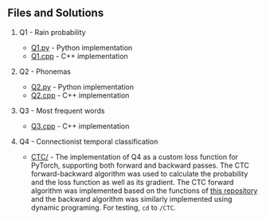 ## Files and Solutions

1. Q1 - Rain probability
    - [Q1.py](https://github.com/AliRY95/Picovoice/blob/main/Q1.py) - Python implementation
    - [Q1.cpp](https://github.com/AliRY95/Picovoice/blob/main/Q1.cpp) - C++ implementation
   
2. Q2 - Phonemas 
    - [Q2.py](https://github.com/AliRY95/Picovoice/blob/main/Q2.py) - Python implementation
    - [Q2.cpp](https://github.com/AliRY95/Picovoice/blob/main/Q2.cpp) - C++ implementation
3. Q3 - Most frequent words
    - [Q3.cpp](https://github.com/AliRY95/Picovoice/blob/main/Q3.cpp) - C++ implementation

4. Q4 - Connectionist temporal classification
    - [CTC/](https://github.com/AliRY95/Picovoice/blob/main/CTC) - The implementation of Q4 as a custom loss function for PyTorch, supporting both forward and backward passes. The CTC forward-backward algorithm was used to calculate the probability and the loss function as well as its gradient. The CTC forward algorithm was implemented based on the functions of [this repository](https://github.com/githubharald/CTCDecoder) and the backward algorithm was similarly implemented using dynamic programing. For testing, ```cd``` to ```/CTC```.